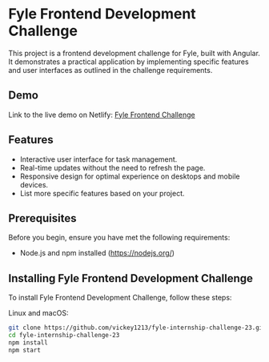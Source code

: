 # Fyle Frontend Development Challenge

This project is a frontend development challenge for Fyle, built with Angular. It demonstrates a practical application by implementing specific features and user interfaces as outlined in the challenge requirements.

## Demo

Link to the live demo on Netlify: [Fyle Frontend Challenge](https://tiny-baklava-ac172c.netlify.app/)

## Features

- Interactive user interface for task management.
- Real-time updates without the need to refresh the page.
- Responsive design for optimal experience on desktops and mobile devices.
- List more specific features based on your project.

## Prerequisites

Before you begin, ensure you have met the following requirements:
- Node.js and npm installed (https://nodejs.org/)

## Installing Fyle Frontend Development Challenge

To install Fyle Frontend Development Challenge, follow these steps:

Linux and macOS:
```bash
git clone https://github.com/vickey1213/fyle-internship-challenge-23.git
cd fyle-internship-challenge-23
npm install
npm start
